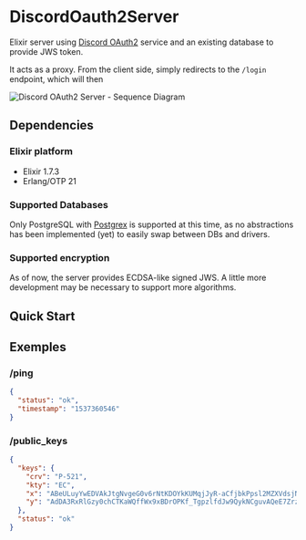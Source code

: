 # DiscordOauth2Server

Elixir server using [Discord OAuth2](https://discordapp.com/developers/docs/topics/oauth2) service and an existing database to provide JWS token.

It acts as a proxy. From the client side, simply redirects to the `/login` endpoint, which will then 

![Discord OAuth2 Server - Sequence Diagram](https://lh6.googleusercontent.com/rPQ6P923f9QovYJ4b0k_HAKPEuMoH76tGkBEam3Zm3hkZZ6Srj1F4LaE-dVm1Ier4nP0X-Y1C2pmSg=w1383-h655)

## Dependencies

### Elixir platform
- Elixir 1.7.3
- Erlang/OTP 21

### Supported Databases
Only PostgreSQL with [Postgrex](https://github.com/elixir-ecto/postgrex) is supported at this time, as no abstractions has been implemented (yet) to easily swap between DBs and drivers.

### Supported encryption

As of now, the server provides ECDSA-like signed JWS. A little more development may be necessary to support more algorithms.

## Quick Start


## Exemples

### /ping
```json
{
  "status": "ok",
  "timestamp": "1537360546"
}
```

### /public_keys
```json
{
  "keys": {
    "crv": "P-521",
    "kty": "EC",
    "x": "ABeULuyYwEDVAkJtgNvgeG0v6rNtKDOYkKUMqjJyR-aCfjbkPpsl2MZXVdsjNR31oGbCB4gT5qpgjiXgqqqT5BRC",
    "y": "AdDA3RxRlGzy0chCTKaWQffWx9xBDrOPKf_TgpzlfdJw9QykNCguvAQeE7ZrzwPcAziRAQcVmorzPpGioR96VsY6"
  },
  "status": "ok"
}
```
